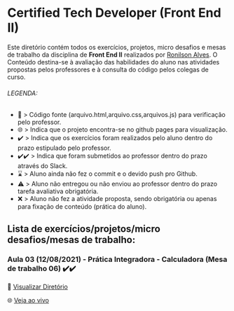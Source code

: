 # Certified Tech Developer (Front End II)
Este diretório contém todos os exercícios, projetos, micro desafios e mesas de trabalho da disciplina de <b>Front End II</b> realizados por [Ronilson Alves](https://linkedin.com/in/ronilsonalves).
O Conteúdo destina-se à avaliação das habilidades do aluno nas atividades propostas pelos professores e à consulta do código pelos colegas de curso.

###### LEGENDA:
- 📄 > Código fonte (arquivo.html,arquivo.css,arquivos.js) para verificação pelo professor.
- 🌐 > Indica que o projeto encontra-se no github pages para visualização.
- ✔️ > Indica que os exercícios foram realizados pelo aluno dentro do prazo estipulado pelo professor.
- ✔️✔️ > Indica que foram submetidos ao professor dentro do prazo através do Slack.
- ⌛ > Aluno ainda não fez o commit e o devido push pro Github.
- ⚠️ > Aluno não entregou ou não enviou ao professor dentro do prazo tarefa avaliativa obrigatória.
- ❌ > Aluno não fez a atividade proposta, sendo obrigatória ou apenas para fixação de conteúdo (prática do aluno).

## Lista de exercícios/projetos/micro desafios/mesas de trabalho:

### Aula 03 (12/08/2021) - Prática Integradora - Calculadora (Mesa de trabalho 06) ✔️✔️
📄 [Visualizar Diretório](/FrontEndII/Aula03/MesaDeTrabalho)

🌐 [Veja ao vivo](https://ronilsonalves.github.io/CertifiedTechDeveloper/FrontEndII/Aula03/MesaDeTrabalho/index.html)
